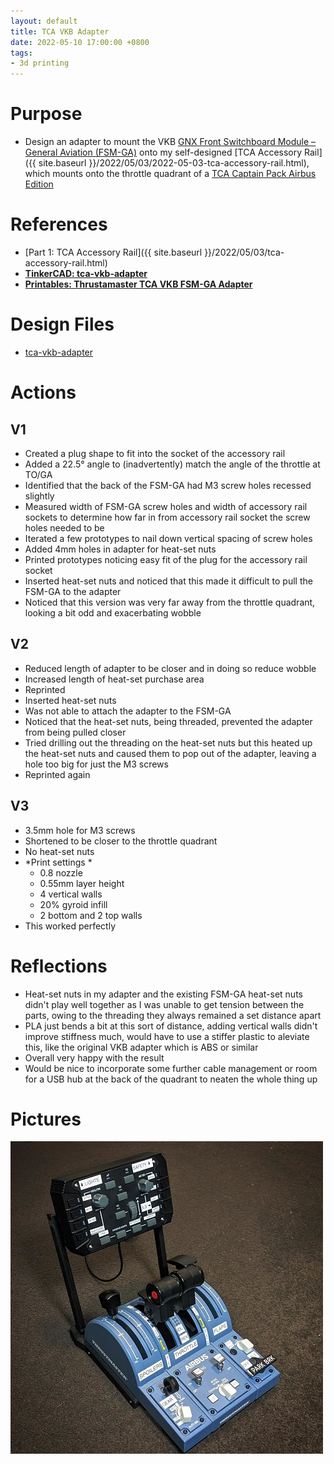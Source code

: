 ```yaml
---
layout: default
title: TCA VKB Adapter
date: 2022-05-10 17:00:00 +0800
tags:
- 3d printing
---
```


# Purpose
- Design an adapter to mount the VKB [GNX Front Switchboard Module – General Aviation (FSM-GA)](https://vkb-sim.com.au/collections/gnx-extension-modules-coming-soon/products/gnx-front-switchboard-module-general-aviation-fsm-ga) onto my self-designed [TCA Accessory Rail]({{ site.baseurl }}/2022/05/03/2022-05-03-tca-accessory-rail.html), which mounts onto the throttle quadrant of a [TCA Captain Pack Airbus Edition](https://www.thrustmaster.com/en-us/products/tca-captain-pack-airbus-edition/)

# References
- [Part 1: TCA Accessory Rail]({{ site.baseurl }}/2022/05/03/tca-accessory-rail.html)
- [**TinkerCAD: tca-vkb-adapter**](https://www.tinkercad.com/things/7TcH2VKYLfw)
- [**Printables: Thrustamaster TCA VKB FSM-GA Adapter**](https://www.printables.com/model/201633-thrustamaster-tca-vkb-fsm-ga-adapter)

# Design Files
- [tca-vkb-adapter](/assets/stl/2022-05-10-tca-vkb-adapter.stl)

# Actions

## V1

- Created a plug shape to fit into the socket of the accessory rail
- Added a 22.5° angle to (inadvertently) match the angle of the throttle at TO/GA
- Identified that the back of the FSM-GA had M3 screw holes recessed slightly
- Measured width of FSM-GA screw holes and width of accessory rail sockets to determine how far in from accessory rail socket the screw holes needed to be
- Iterated a few prototypes to nail down vertical spacing of screw holes
- Added 4mm holes in adapter for heat-set nuts
- Printed prototypes noticing easy fit of the plug for the accessory rail socket
- Inserted heat-set nuts and noticed that this made it difficult to pull the FSM-GA to the adapter
- Noticed that this version was very far away from the throttle quadrant, looking a bit odd and exacerbating wobble

##  V2
- Reduced length of adapter to be closer and in doing so reduce wobble
- Increased length of heat-set purchase area
- Reprinted
- Inserted heat-set nuts
- Was not able to attach the adapter to the FSM-GA
- Noticed that the heat-set nuts, being threaded, prevented the adapter from being pulled closer
- Tried drilling out the threading on the heat-set nuts but this heated up the heat-set nuts and caused them to pop out of the adapter, leaving a hole too big for just the M3 screws
- Reprinted again

## V3

- 3.5mm hole for M3 screws
- Shortened to be closer to the throttle quadrant
- No heat-set nuts
- *Print settings *
  - 0.8 nozzle
  - 0.55mm layer height
  - 4 vertical walls
  - 20% gyroid infill
  - 2 bottom and 2 top walls
- This worked perfectly

# Reflections
- Heat-set nuts in my adapter and the existing FSM-GA heat-set nuts didn't play well together as I was unable to get tension between the parts, owing to the threading they always remained a set distance apart
- PLA just bends a bit at this sort of distance, adding vertical walls didn't improve stiffness much, would have to use a stiffer plastic to aleviate this, like the original VKB adapter which is ABS or similar
- Overall very happy with the result
- Would be nice to incorporate some further cable management or room for a USB hub at the back of the quadrant to neaten the whole thing up

# Pictures
![tca-vkb-adapter](/assets/img/2022-05-10-tca-vkb-adapter.jpg)